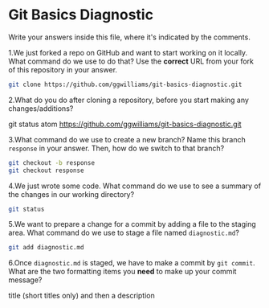 # Git Basics Diagnostic

Write your answers inside this file, where it's indicated by the comments.

1.We just forked a repo on GitHub and want to start working on it locally.
What command do we use to do that? Use the **correct** URL from your fork of
this repository in your answer.

```sh
git clone https://github.com/ggwilliams/git-basics-diagnostic.git
```

2.What do you do after cloning a repository, before you start making any
changes/additions?

git status
atom https://github.com/ggwilliams/git-basics-diagnostic.git

3.What command do we use to create a new branch? Name this branch `response`
    in your answer. Then, how do we switch to that branch?

```sh
git checkout -b response
git checkout response
```

4.We just wrote some code. What command do we use to see a summary of the
    changes in our working directory?

```sh
git status
```

5.We want to prepare a change for a commit by adding a file to the staging
    area. What command do we use to stage a file named `diagnostic.md`?

```sh
git add diagnostic.md
```

6.Once `diagnostic.md` is staged, we have to make a commit by `git commit`.
What are the two formatting items you **need** to make up your commit message?

title (short titles only) and then a description
